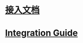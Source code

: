 # [接入文档](https://github.com/zplayads/PlayableMopubAdDemo-iOS/blob/master/README-CN.md)
# [Integration Guide](https://github.com/zplayads/PlayableMopubAdDemo-iOS/blob/master/README-EN.md)
